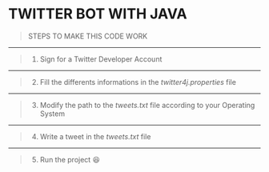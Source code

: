 # TWITTER BOT WITH JAVA

> STEPS TO MAKE THIS CODE WORK 
___

> 1) Sign for a Twitter Developer Account 
___
> 2) Fill the differents informations in the *twitter4j.properties* file
___
> 3) Modify the path to the *tweets.txt* file according to your Operating System
___
> 4) Write a tweet in the *tweets.txt* file 
___
> 5) Run the project :satisfied:
